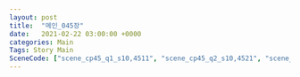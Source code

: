 ```yaml
---
layout: post
title:  "메인_045장"
date:   2021-02-22 03:00:00 +0000
categories: Main
Tags: Story Main
SceneCode: ["scene_cp45_q1_s10,4511", "scene_cp45_q2_s10,4521", "scene_cp45_q2_s20,4522", "scene_cp45_q3_s10,4531", "scene_cp45_q4_s10,4541", "scene_cp45_q4_s20,4542", "scene_cp45_q4_s30,4543"]
---
```


